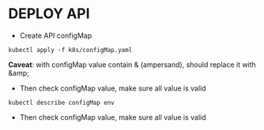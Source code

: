 # DEPLOY API 
- Create API configMap
```
kubectl apply -f k8s/configMap.yaml
```
**Caveat**: with configMap value contain &amp; (ampersand), should replace it with \&amp;
- Then check configMap value, make sure all value is valid
```
kubectl describe configMap env
```
- Then check configMap value, make sure all value is valid
